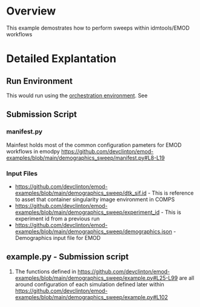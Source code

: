 # Overview

This example demostrates how to perform sweeps within idmtools/EMOD workflows

# Detailed Explantation

## Run Environment

This would run using the [orchestration environment](https://github.com/devclinton/emod-examples/tree/main/orchestration-enviroment). See 

## Submission Script

### manifest.py

Mainfest holds most of the common configuration pameters for EMOD workflows in emodpy
https://github.com/devclinton/emod-examples/blob/main/demographics_sweep/manifest.py#L8-L19

### Input Files

- https://github.com/devclinton/emod-examples/blob/main/demographics_sweep/dtk_sif.id - This is reference to asset that container singularity image environment in COMPS
- https://github.com/devclinton/emod-examples/blob/main/demographics_sweep/experiment_id - This is experiment id from a previous run
- https://github.com/devclinton/emod-examples/blob/main/demographics_sweep/demographics.json - Demographics input file for EMOD

## example.py - Submission script

1. The functions defined in https://github.com/devclinton/emod-examples/blob/main/demographics_sweep/example.py#L25-L99 are all around configuration of each simulation defined later within https://github.com/devclinton/emod-examples/blob/main/demographics_sweep/example.py#L102
